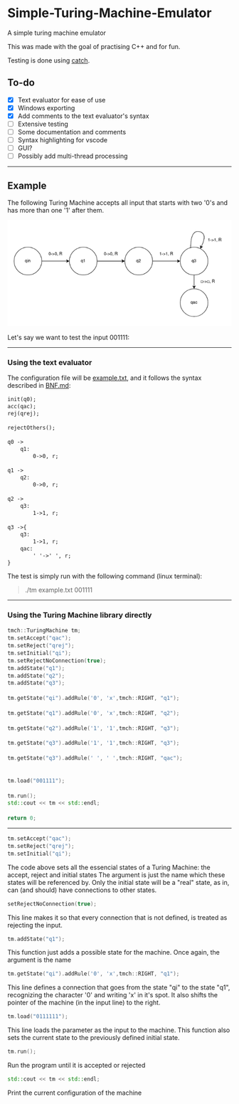 # Simple-Turing-Machine-Emulator
A simple turing machine emulator

This was made with the goal of practising C++ and for fun.

Testing is done using [catch](https://github.com/catchorg/Catch2).

## To-do 
- [x] Text evaluator for ease of use
- [x] Windows exporting
- [x] Add comments to the text evaluator's syntax
- [ ] Extensive testing
- [ ] Some documentation and comments
- [ ] Syntax highlighting for vscode
- [ ] GUI?
- [ ] Possibly add multi-thread processing

---
## Example
The following Turing Machine accepts all input that starts with two '0's and has more than one '1' after them.

![diagram](images/diagram.png)

Let's say we want to test the input 001111:

---
### Using the text evaluator
The configuration file will be [example.txt](example.txt), and it follows the syntax described in [BNF.md](BNF.md):
```
init(q0);
acc(qac);
rej(qrej);

rejectOthers();

q0 ->
    q1: 
        0->0, r;

q1 ->
    q2:
        0->0, r;

q2 ->
    q3:
        1->1, r;

q3 ->{
    q3:
        1->1, r;
    qac:
        ' '->' ', r;
}
```
The test is simply run with the following command (linux terminal):
>./tm example.txt 001111

---
### Using the Turing Machine library directly
```cpp
tmch::TuringMachine tm;
tm.setAccept("qac");
tm.setReject("qrej");
tm.setInitial("qi");
tm.setRejectNoConnection(true);
tm.addState("q1");
tm.addState("q2");
tm.addState("q3");

tm.getState("qi").addRule('0', 'x',tmch::RIGHT, "q1");

tm.getState("q1").addRule('0', 'x',tmch::RIGHT, "q2");

tm.getState("q2").addRule('1', '1',tmch::RIGHT, "q3");

tm.getState("q3").addRule('1', '1',tmch::RIGHT, "q3");

tm.getState("q3").addRule(' ', ' ',tmch::RIGHT, "qac");


tm.load("001111");

tm.run();
std::cout << tm << std::endl;

return 0;
```

---
```cpp
tm.setAccept("qac");
tm.setReject("qrej");
tm.setInitial("qi");
```
The code above sets all the essencial states of a Turing Machine: the accept, reject and initial states
The argument is just the name which these states will be referenced by.
Only the initial state will be a "real" state, as in, can (and should) have connections to other states.

```cpp
setRejectNoConnection(true);
```
This line makes it so that every connection that is not defined, is treated as rejecting the input.

```cpp
tm.addState("q1");
```
This function just adds a possible state for the machine.
Once again, the argument is the name

```cpp
tm.getState("qi").addRule('0', 'x',tmch::RIGHT, "q1");
```
This line defines a connection that goes from the state "qi" to the state "q1", recognizing the character '0' and writing 'x' in it's spot. It also shifts the pointer of the machine (in the input line) to the right.

```cpp
tm.load("0111111");
```
This line loads the parameter as the input to the machine. This function also sets the current state to the previously defined initial state.

```cpp
tm.run();
```
Run the program until it is accepted or rejected

```cpp
std::cout << tm << std::endl;
```
Print the current configuration of the machine
